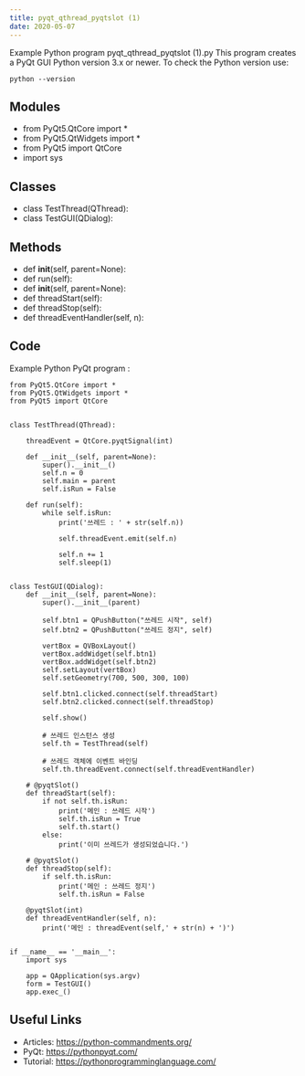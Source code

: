 ```yaml
---
title: pyqt_qthread_pyqtslot (1)
date: 2020-05-07
---
```

Example Python program pyqt_qthread_pyqtslot (1).py
This program creates a PyQt GUI
Python version 3.x or newer.
To check the Python version use:

    python --version

## Modules

* from PyQt5.QtCore import *
* from PyQt5.QtWidgets import *
* from PyQt5 import QtCore 
* import sys

## Classes

* class TestThread(QThread):
* class TestGUI(QDialog):

## Methods

* def __init__(self, parent=None):
* def run(self):
* def __init__(self, parent=None):
* def threadStart(self):
* def threadStop(self):
* def threadEventHandler(self, n):

## Code

Example Python PyQt program :

    from PyQt5.QtCore import *
    from PyQt5.QtWidgets import *
    from PyQt5 import QtCore 
    
    
    class TestThread(QThread):
    
        threadEvent = QtCore.pyqtSignal(int)
    
        def __init__(self, parent=None):
            super().__init__()
            self.n = 0
            self.main = parent
            self.isRun = False
    
        def run(self):
            while self.isRun:
                print('쓰레드 : ' + str(self.n))
    
                self.threadEvent.emit(self.n)
    
                self.n += 1
                self.sleep(1)
    
    
    class TestGUI(QDialog):
        def __init__(self, parent=None):
            super().__init__(parent)
    
            self.btn1 = QPushButton("쓰레드 시작", self)
            self.btn2 = QPushButton("쓰레드 정지", self)
    
            vertBox = QVBoxLayout()
            vertBox.addWidget(self.btn1)
            vertBox.addWidget(self.btn2)
            self.setLayout(vertBox)
            self.setGeometry(700, 500, 300, 100)
    
            self.btn1.clicked.connect(self.threadStart)
            self.btn2.clicked.connect(self.threadStop)
    
            self.show()
    
            # 쓰레드 인스턴스 생성
            self.th = TestThread(self)
    
            # 쓰레드 객체에 이벤트 바인딩
            self.th.threadEvent.connect(self.threadEventHandler)
    
        # @pyqtSlot()
        def threadStart(self):
            if not self.th.isRun:
                print('메인 : 쓰레드 시작')
                self.th.isRun = True
                self.th.start()
            else:
                print('이미 쓰레드가 생성되었습니다.')
    
        # @pyqtSlot()
        def threadStop(self):
            if self.th.isRun:
                print('메인 : 쓰레드 정지')
                self.th.isRun = False
    
        @pyqtSlot(int)
        def threadEventHandler(self, n):
            print('메인 : threadEvent(self,' + str(n) + ')')
    
    
    if __name__ == '__main__':
        import sys
    
        app = QApplication(sys.argv)
        form = TestGUI()
        app.exec_()
    

## Useful Links

- Articles: https://python-commandments.org/
- PyQt: https://pythonpyqt.com/
- Tutorial: https://pythonprogramminglanguage.com/
